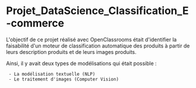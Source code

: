 # Projet_DataScience_Classification_E-commerce

L'objectif de ce projet réalisé avec OpenClassrooms était d'identifier la faisabilité d'un moteur de classification automatique des produits à partir de leurs description produits et de leurs images produits.

Ainsi, il y avait deux types de modélisations qui était possible :

     - La modélisation textuelle (NLP)
     - Le traitement d'images (Computer Vision)


